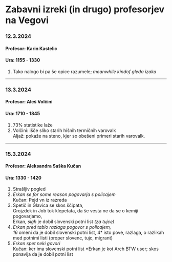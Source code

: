 # Zabavni izreki (in drugo) profesorjev na Vegovi

### 12.3.2024
#### Profesor: Karin Kastelic
#### Ura: 1155 - 1330
1. Tako nalogo bi pa še opice razumele; *meanwhile kindof gleda izaka*
***
### 13.3.2024
#### Profesor: Aleš Volčini
#### Ura: 1710 - 1845
1. 73% statistike laže
2. Volčini: išče sliko starih hišnih termičnih varovalk <br>Aljaž: pokaže na steno, kjer so obešeni primeri starih varovalk.
***
### 15.3.2024
#### Profesor: Aleksandra Saška Kučan
#### Ura: 1330 - 1420
1. Strašljiv pogled
2. *Erkan se for some reason pogovarja s policajem* <br> Kučan: Pejd vn iz razreda
3. Spetič in Glavica se skos ščipata, <br> Grojzdek in Job tok klepetata, da še vesta ne da se o kemiji pogovarjamo, <br> Erkan, *sigh* je dobil slovenski potni list *(za tujce)*
4. *Erkan pred tablo razlaga pogovor s policajem, <br> 16* omeni da je dobil slovenski potni list, 4* isto pove, razlaga, o razlikah med potnimi listi (proper slovenc, tujc, migrant)
5. *Erkan spet neki govori* <br> Kučan: ker ima slovenski potni list
*Erkan je kot Arch BTW user; skos ponavlja da je dobil potni list